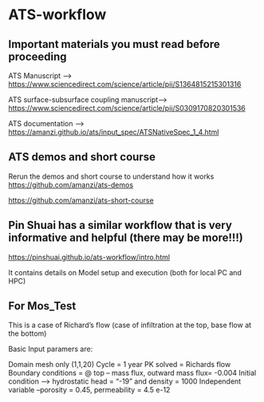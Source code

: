 # ATS-workflow
## Important materials you must read before proceeding
ATS Manuscript --> https://www.sciencedirect.com/science/article/pii/S1364815215301316

ATS surface-subsurface coupling manuscript--> https://www.sciencedirect.com/science/article/pii/S0309170820301536

ATS documentation --> https://amanzi.github.io/ats/input_spec/ATSNativeSpec_1_4.html

## ATS demos and  short course
Rerun the demos and short course to understand how it works
https://github.com/amanzi/ats-demos

https://github.com/amanzi/ats-short-course

## Pin Shuai has a similar workflow that is very informative and helpful (there may be more!!!)
https://pinshuai.github.io/ats-workflow/intro.html

It contains details on Model setup and execution (both for local PC and HPC)




## For Mos_Test 
This is a case of Richard’s flow (case of infiltration at the top, base flow at the bottom)

Basic Input paramers are:

Domain mesh only (1,1,20)
Cycle = 1 year
PK solved = Richards flow
Boundary conditions =  @ top – mass flux, 
outward mass flux=  -0.004
Initial condition –-> hydrostatic head = “-19” and density = 1000
Independent variable –porosity = 0.45, permeability = 4.5 e-12

##
